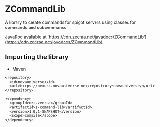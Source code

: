 # ZCommandLib
A library to create commands for spigot servers using classes for commands and subcommands

JavaDoc avaliable at
[https://cdn.zeeraa.net/javadocs/ZCommandLib/](https://cdn.zeeraa.net/javadocs/ZCommandLib)


## Importing the library
* Maven
```
<repository>
  <id>novauniverse</id>
  <url>https://nexus2.novauniverse.net/repository/novauniverse/</url>
</repository>
```

```
<dependency>
  <groupId>net.zeeraa</groupId>
  <artifactId>z-command-lib</artifactId>
  <version>1.0.1-SNAPSHOT</version>
  <scope>compile</scope>
</dependency>
```
